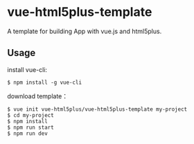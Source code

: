 # vue-html5plus-template

A template for building App with vue.js and html5plus.

## Usage

install vue-cli:

```
$ npm install -g vue-cli
```

download template：
```
$ vue init vue-html5plus/vue-html5plus-template my-project
$ cd my-project
$ npm install
$ npm run start
$ npm run dev
```